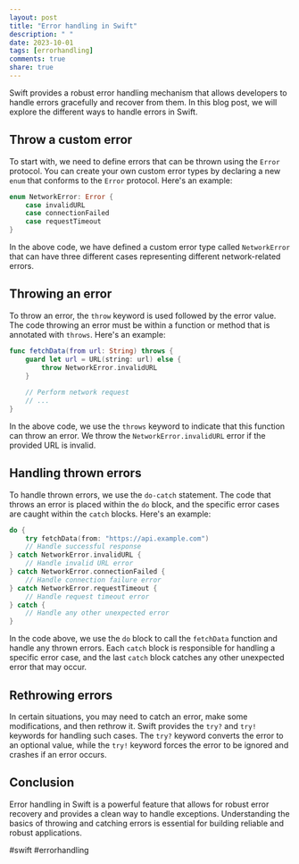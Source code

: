 ```yaml
---
layout: post
title: "Error handling in Swift"
description: " "
date: 2023-10-01
tags: [errorhandling]
comments: true
share: true
---
```


Swift provides a robust error handling mechanism that allows developers to handle errors gracefully and recover from them. In this blog post, we will explore the different ways to handle errors in Swift.

## Throw a custom error

To start with, we need to define errors that can be thrown using the `Error` protocol. You can create your own custom error types by declaring a new `enum` that conforms to the `Error` protocol. Here's an example:

```swift
enum NetworkError: Error {
    case invalidURL
    case connectionFailed
    case requestTimeout
}
```

In the above code, we have defined a custom error type called `NetworkError` that can have three different cases representing different network-related errors.

## Throwing an error

To throw an error, the `throw` keyword is used followed by the error value. The code throwing an error must be within a function or method that is annotated with `throws`. Here's an example:

```swift
func fetchData(from url: String) throws {
    guard let url = URL(string: url) else {
        throw NetworkError.invalidURL
    }
    
    // Perform network request
    // ...
}
```

In the above code, we use the `throws` keyword to indicate that this function can throw an error. We throw the `NetworkError.invalidURL` error if the provided URL is invalid.

## Handling thrown errors

To handle thrown errors, we use the `do-catch` statement. The code that throws an error is placed within the `do` block, and the specific error cases are caught within the `catch` blocks. Here's an example:

```swift
do {
    try fetchData(from: "https://api.example.com")
    // Handle successful response
} catch NetworkError.invalidURL {
    // Handle invalid URL error
} catch NetworkError.connectionFailed {
    // Handle connection failure error
} catch NetworkError.requestTimeout {
    // Handle request timeout error
} catch {
    // Handle any other unexpected error
}
```

In the code above, we use the `do` block to call the `fetchData` function and handle any thrown errors. Each `catch` block is responsible for handling a specific error case, and the last `catch` block catches any other unexpected error that may occur.

## Rethrowing errors

In certain situations, you may need to catch an error, make some modifications, and then rethrow it. Swift provides the `try?` and `try!` keywords for handling such cases. The `try?` keyword converts the error to an optional value, while the `try!` keyword forces the error to be ignored and crashes if an error occurs.

## Conclusion

Error handling in Swift is a powerful feature that allows for robust error recovery and provides a clean way to handle exceptions. Understanding the basics of throwing and catching errors is essential for building reliable and robust applications.

#swift #errorhandling